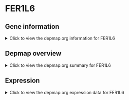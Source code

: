 <h1>FER1L6</h1>

<h2>Gene information</h2>
<details>
  <summary>Click to view the depmap.org information for FER1L6</summary>
  <p><a href="https://depmap.org/portal/gene/FER1L6?tab=about" target="_BLANK">Open page in a new tab...</a></p>
  <iframe src="https://depmap.org/portal/gene/FER1L6?tab=about" style="border:none;width:100%;height:800px"></iframe>
</details>

<h2>Depmap overview</h2>
<details>
  <summary>Click to view the depmap.org summary for FER1L6</summary>
  <p><a href="https://depmap.org/portal/gene/FER1L6?tab=overview" target="_BLANK">Open page in a new tab...</a></p>
  <iframe src="https://depmap.org/portal/gene/FER1L6?tab=overview" style="border:none;width:100%;height:800px"></iframe>
</details>

<h2>Expression</h2>
<details>
  <summary>Click to view the depmap.org expression data for FER1L6</summary>
  <p><a href="https://depmap.org/portal/gene/FER1L6?tab=characterization" target="_BLANK">Open page in a new tab...</a></p>
  <iframe src="https://depmap.org/portal/gene/FER1L6?tab=characterization" style="border:none;width:100%;height:800px"></iframe>
</details>


<!--
<h2>Reactome Pathway diagram</h2>
<details>
  <summary>Click to view the Reactome pathway for FER1L6</summary>
  <p><a href="PURL" target="_BLANK">Open page in a new tab...</a></p>
  PNAME
</details>
-->


